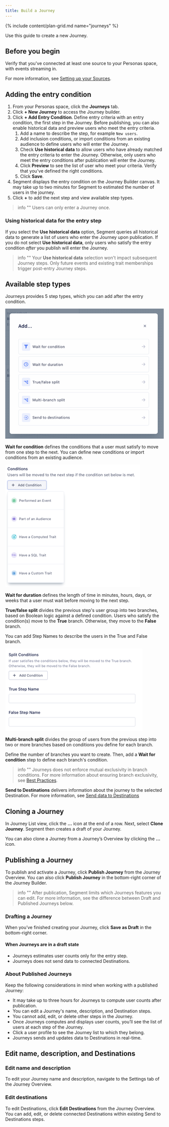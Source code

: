 ```yaml
---
title: Build a Journey
---
```

{% include content/plan-grid.md name="journeys" %}

Use this guide to create a new Journey.

## Before you begin

Verify that you've connected at least one source to your Personas space, with events streaming in.

For more information, see [Setting up your Sources](/docs/personas/quickstart/#step-3-connect-production-sources).

## Adding the entry condition

1. From your Personas space, click the **Journeys** tab.
2. Click **+ New Journey** to access the Journey builder.
3. Click **+ Add Entry Condition**. Define entry criteria with an entry condition, the first step in the Journey. Before publishing, you can also enable historical data and preview users who meet the entry criteria.
   1. Add a name to describe the step, for example `New users`.
   2. Add inclusion conditions, or import conditions from an existing audience to define users who will enter the Journey.
   3. Check **Use historical data** to allow users who have already matched the entry criteria to enter the Journey. Otherwise, only users who meet the entry conditions after publication will enter the Journey.
   4. Click **Preview** to see the list of user who meet your criteria. Verify that you've defined the right conditions.
   5. Click **Save**.
4. Segment displays the entry condition on the Journey Builder canvas. It may take up to two minutes for Segment to estimated the number of users in the journey.
5. Click **+** to add the next step and view available step types.

> info ""
> Users can only enter a Journey once.

### Using historical data for the entry step

If you select the **Use historical data** option, Segment queries all historical data to generate a list of users who enter the Journey upon publication. If you do not select **Use historical data**, only users who satisfy the entry condition *after* you publish will enter the Journey.

> info ""
> Your **Use historical data** selection won't impact subsequent Journey steps.  Only future events and existing trait memberships trigger post-entry Journey steps.

## Available step types

Journeys provides 5 step types, which you can add after the entry condition.

![Step types](images/journey_step-types.png)

**Wait for condition** defines the conditions that a user must satisfy to move from one step to the next. You can define new conditions or import conditions from an existing audience.

![wait for condition](images/journey_wait-for-condition.png)

**Wait for duration** defines the length of time in minutes, hours, days, or weeks that a user must wait before moving to the next step.

**True/false split** divides the previous step's user group into two branches, based on Boolean logic against a defined condition. Users who satisfy the condition(s) move to the **True** branch. Otherwise, they move to the **False** branch.  

You can add Step Names to describe the users in the True and False branch.

![true/false split](images/journey_t-f-split.png)

**Multi-branch split** divides the group of users from the previous step into two or more branches based on conditions you define for each branch. 

Define the number of branches you want to create. Then, add a **Wait for condition** step to define each branch's condition.

> info ""
> Journeys does not enforce mutual exclusivity in branch conditions. For more information about ensuring branch exclusivity, see [Best Practices](#).

**Send to Destinations** delivers information about the journey to the selected Destination. For more information, see [Send data to Destinations](/docs/personas/journeys/send-data)

## Cloning a Journey

In Journey List view, click the **…** icon at the end of a row.  Next, select **Clone Journey**. Segment then creates a draft of your Journey. 

You can also clone a Journey from a Journey’s Overview by clicking the **…** icon. 

## Publishing a Journey

To publish and activate a Journey, click **Publish Journey** from the Journey Overview. You can also click **Publish Journey** in the bottom-right corner of the Journey Builder.

> info ""
> After publication, Segment limits which Journeys features you can edit. For more information, see the difference between Draft and Published Journeys below.

### Drafting a Journey

When you’ve finished creating your Journey, click **Save as Draft** in the bottom-right corner.

#### When Journeys are in a draft state
- Journeys estimates user counts only for the entry step.
- Journeys does not send data to connected Destinations.

### About Published Journeys

Keep the following considerations in mind when working with a published Journey:

- It may take up to three hours for Journeys to compute user counts after publication.
- You can edit a Journey's name, description, and Destination steps.
- You cannot add, edit, or delete other steps in the Journey.
- Once Journeys computes and displays user counts, you’ll see the list of users at each step of the Journey.
- Click a user profile to see the Journey list to which they belong.
- Journeys sends and updates data to Destinations in real-time.

## Edit name, description, and Destinations

### Edit name and description
To edit your Journey name and description, navigate to the Settings tab of the Journey Overview.

### Edit destinations
To edit Destinations, click **Edit Destinations** from the Journey Overview. You can add, edit, or delete connected Destinations within existing Send to Destinations steps.


